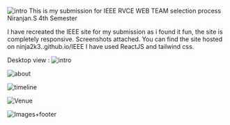 ![intro](https://github.com/Ninja2k3/IEEE-Main/assets/111201410/0ccc1a2f-24e4-4fad-a042-a28689060d07)
This is my submission for IEEE RVCE WEB TEAM selection process
Niranjan.S
4th Semester

I have recreated the IEEE site for my submission as i found it fun, the site is completely responsive. Screenshots attached.
You can find the site hosted on ninja2k3..github.io/IEEE
I have used ReactJS and tailwind css.

Desktop view :
![intro](https://github.com/Ninja2k3/IEEE-Main/assets/111201410/12658fe0-9305-4f63-847b-92db18ce8b1a)

![about](https://github.com/Ninja2k3/IEEE-Main/assets/111201410/1b42ee5c-da8e-4e8b-82ce-b8666956050c)

![timeline](https://github.com/Ninja2k3/IEEE-Main/assets/111201410/668588b2-f088-4681-8786-3a149e8fd68f)

![Venue](https://github.com/Ninja2k3/IEEE-Main/assets/111201410/669678fc-8016-457d-b6d1-0aac9911bfa4)

![Images+footer](https://github.com/Ninja2k3/IEEE-Main/assets/111201410/4dfb2523-cfa4-4185-a930-d0d093a354d3)
